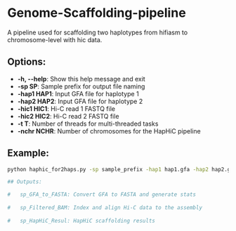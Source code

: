 # Genome-Scaffolding-pipeline

A pipeline used for scaffolding two haplotypes from hifiasm to chromosome-level with hic data.

## Options:

- **-h, --help**:  Show this help message and exit
- **-sp SP**:  Sample prefix for output file naming
- **-hap1 HAP1**: Input GFA file for haplotype 1
- **-hap2 HAP2**: Input GFA file for haplotype 2
- **-hic1 HIC1**: Hi-C read 1 FASTQ file
- **-hic2 HIC2**: Hi-C read 2 FASTQ file
- **-t T**: Number of threads for multi-threaded tasks
- **-nchr NCHR**: Number of chromosomes for the HapHiC pipeline

## Example:

```bash
python haphic_for2haps.py -sp sample_prefix -hap1 hap1.gfa -hap2 hap2.gfa -hic1 hic_R1.fastq.gz -hic2 hic_R2.fastq.gz -t threads -nchr num_chromosomes

## Outputs:

#   sp_GFA_to_FASTA: Convert GFA to FASTA and generate stats
    
#   sp_Filtered_BAM: Index and align Hi-C data to the assembly
    
#   sp_HapHiC_Resul: HapHiC scaffolding results
    

